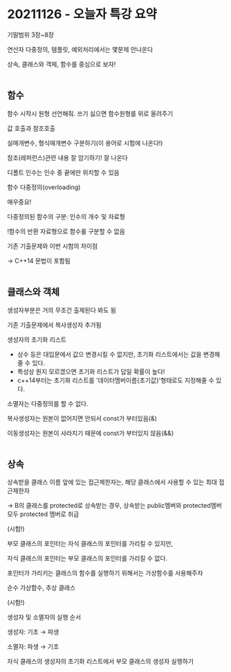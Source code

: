 # 20211126 - 오늘자 특강 요약
기말범위 3장~8장

연산자 다중정의, 템플릿, 예외처리에서는 몇문제 안나온다

상속, 클래스와 객체, 함수를 중심으로 보자!
<br><br>

## 함수

함수 시작시 원형 선언해줘. 쓰기 싫으면 함수원형를 위로 올려주기

값 호출과 참조호출

실매개변수, 형식매개변수 구분하기(이 용어로 시험에 나온다!)

참조(레퍼런스)관련 내용 잘 암기하기! 잘 나온다

디폴트 인수는 인수 중 끝에만 위치할 수 있음

함수 다중정의(overloading)

매우중요!

다중정의된 함수의 구분: 인수의 개수 및 자료형

!함수의 반환 자료형으로 함수룰 구분할 수 없음

기존 기출문제와 이번 시험의 차이점

→ C++14 문법이 포함됨
<br><br>

## 클래스와 객체

생성자부분은 거의 무조건 출제된다 봐도 됨

기존 기출문제에서 복사생성자 추가됨

생성자의 초기화 리스트

- 상수 등은 대입문에서 값으 변경시킬 수 없지만, 초기화 리스트에서는 값을 변경해줄 수 있다.
- 특성상 뭔지 모르겠으면 초기화 리스트가 답일 확률이 높다!
- c++14부터는 초기화 리스트를 '데이터멤버이름{초기값}'형태로도 지정해줄 수 있다.

소멸자는 다중정의를 할 수 없다.

복사생성자는 원본이 없어지면 안되서 const가 부터있음(&)

이동생성자는 원본이 사라지기 때문에 const가 부터있지 않음(&&)
<br><br>

## 상속

상속받을 클래스 이름 앞에 있는 접근제한자는, 해당 클래스에서 사용할 수 있는 최대 접근제한자

→ B의 클래스를 protected로 상속받는 경우, 상속받는 public멤버와 protected멤버 모두 protected 멤버로 취급

(시험!)

부모 클래스의 포인터는 자식 클래스의 포인터를 가리킬 수 있지만,

자식 클래스의 포인터는 부모 클래스의 포인터를 가리킬 수 없다.

포인터가 가리키는 클래스의 함수를 실행하기 위해서는 가상함수를 사용해주자

순수 가상함수, 추상 클래스

(시험!)

생성자 및 소멸자의 실행 순서

생성자:  기초 → 파생

소멸자:  파생 → 기초

자식 클래스의 생성자의 초기화 리스트에서 부모 클래스의 생성자 실행하기